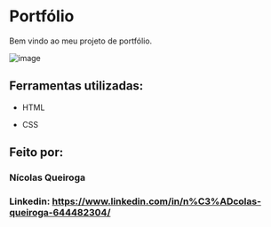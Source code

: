 # Portfólio 
Bem vindo ao meu projeto de portfólio.

![image](https://cdn.discordapp.com/attachments/833733459494043748/1403412750767489054/576A3FE6-2AE1-419A-95A5-867C6E7A0E99.png?ex=68977579&is=689623f9&hm=359c4d4ca26716146703e8c2030aeb0d663cbf196d60f09f2dd7205dee75c4bf&)

## Ferramentas utilizadas:

* HTML

* CSS

## Feito por:

### Nícolas Queiroga

### Linkedin: https://www.linkedin.com/in/n%C3%ADcolas-queiroga-644482304/
